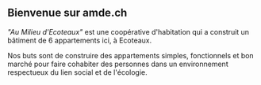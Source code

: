 ## Bienvenue sur amde.ch

_"Au Milieu d'Ecoteaux"_ est une coopérative d'habitation qui a construit un bâtiment de 6 appartements ici, à Ecoteaux.

Nos buts sont de construire des appartements simples, fonctionnels et bon marché pour faire cohabiter des personnes dans un environnement respectueux du lien social et de l'écologie.
 
